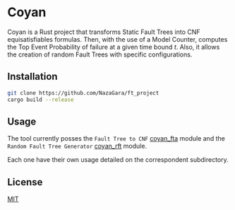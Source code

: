 # Coyan

Coyan is a Rust project that transforms Static Fault Trees into CNF equisatisfiables formulas. Then, with the use of a Model Counter,
computes the Top Event Probability of failure at a given time bound $t$.
Also, it allows the creation of random Fault Trees with specific configurations.

## Installation

```bash
git clone https://github.com/NazaGara/ft_project
cargo build --release 
```

## Usage

The tool currently posses the `Fault Tree to CNF` [coyan_fta](https://github.com/NazaGara/Coyan/tree/main/coyan_fta) module and the `Random Fault Tree Generator` [coyan_rft](https://github.com/NazaGara/Coyan/tree/main/coyan_rft) module.

Each one have their own usage detailed on the correspondent subdirectory.

## License

[MIT](https://choosealicense.com/licenses/mit/)